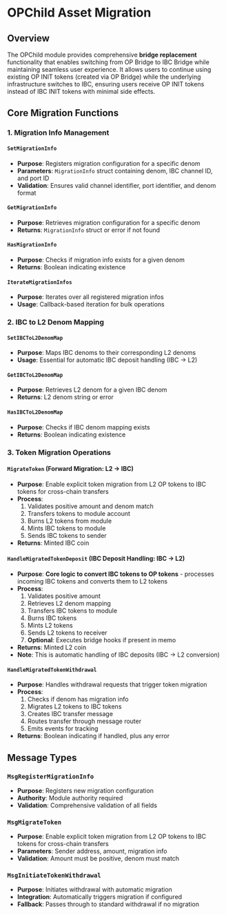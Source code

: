 # OPChild Asset Migration

## Overview

The OPChild module provides comprehensive **bridge replacement** functionality that enables switching from OP Bridge to IBC Bridge while maintaining seamless user experience. It allows users to continue using existing OP INIT tokens (created via OP Bridge) while the underlying infrastructure switches to IBC, ensuring users receive OP INIT tokens instead of IBC INIT tokens with minimal side effects.

## Core Migration Functions

### 1. Migration Info Management

#### `SetMigrationInfo`

- **Purpose**: Registers migration configuration for a specific denom
- **Parameters**: `MigrationInfo` struct containing denom, IBC channel ID, and port ID
- **Validation**: Ensures valid channel identifier, port identifier, and denom format

#### `GetMigrationInfo`

- **Purpose**: Retrieves migration configuration for a specific denom
- **Returns**: `MigrationInfo` struct or error if not found

#### `HasMigrationInfo`

- **Purpose**: Checks if migration info exists for a given denom
- **Returns**: Boolean indicating existence

#### `IterateMigrationInfos`

- **Purpose**: Iterates over all registered migration infos
- **Usage**: Callback-based iteration for bulk operations

### 2. IBC to L2 Denom Mapping

#### `SetIBCToL2DenomMap`

- **Purpose**: Maps IBC denoms to their corresponding L2 denoms
- **Usage**: Essential for automatic IBC deposit handling (IBC → L2)

#### `GetIBCToL2DenomMap`

- **Purpose**: Retrieves L2 denom for a given IBC denom
- **Returns**: L2 denom string or error

#### `HasIBCToL2DenomMap`

- **Purpose**: Checks if IBC denom mapping exists
- **Returns**: Boolean indicating existence

### 3. Token Migration Operations

#### `MigrateToken` (Forward Migration: L2 → IBC)

- **Purpose**: Enable explicit token migration from L2 OP tokens to IBC tokens for cross-chain transfers
- **Process**:
  1. Validates positive amount and denom match
  2. Transfers tokens to module account
  3. Burns L2 tokens from module
  4. Mints IBC tokens to module
  5. Sends IBC tokens to sender
- **Returns**: Minted IBC coin

#### `HandleMigratedTokenDeposit` (IBC Deposit Handling: IBC → L2)

- **Purpose**: **Core logic to convert IBC tokens to OP tokens** - processes incoming IBC tokens and converts them to L2 tokens
- **Process**:
  1. Validates positive amount
  2. Retrieves L2 denom mapping
  3. Transfers IBC tokens to module
  4. Burns IBC tokens
  5. Mints L2 tokens
  6. Sends L2 tokens to receiver
  7. **Optional**: Executes bridge hooks if present in memo
- **Returns**: Minted L2 coin
- **Note**: This is automatic handling of IBC deposits (IBC → L2 conversion)

#### `HandleMigratedTokenWithdrawal`

- **Purpose**: Handles withdrawal requests that trigger token migration
- **Process**:
  1. Checks if denom has migration info
  2. Migrates L2 tokens to IBC tokens
  3. Creates IBC transfer message
  4. Routes transfer through message router
  5. Emits events for tracking
- **Returns**: Boolean indicating if handled, plus any error

## Message Types

### `MsgRegisterMigrationInfo`

- **Purpose**: Registers new migration configuration
- **Authority**: Module authority required
- **Validation**: Comprehensive validation of all fields

### `MsgMigrateToken`

- **Purpose**: Enable explicit token migration from L2 OP tokens to IBC tokens for cross-chain transfers
- **Parameters**: Sender address, amount, migration info
- **Validation**: Amount must be positive, denom must match

### `MsgInitiateTokenWithdrawal`

- **Purpose**: Initiates withdrawal with automatic migration
- **Integration**: Automatically triggers migration if configured
- **Fallback**: Passes through to standard withdrawal if no migration
